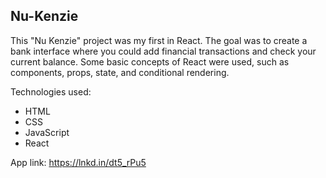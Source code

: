 ## Nu-Kenzie

This "Nu Kenzie" project was my first in React. The goal was to create a bank interface where you could add financial transactions and check your current balance. Some basic concepts of React were used, such as components, props, state, and conditional rendering.

Technologies used: 
- HTML
- CSS
- JavaScript
- React

App link: https://lnkd.in/dt5_rPu5
